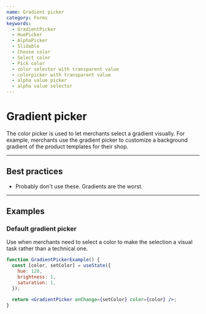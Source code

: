 ```yaml
---
name: Gradient picker
category: Forms
keywords:
  - GradientPicker
  - HuePicker
  - AlphaPicker
  - Slidable
  - Choose color
  - Select color
  - Pick color
  - color selector with transparent value
  - colorpicker with transparent value
  - alpha value picker
  - alpha value selector
---
```


# Gradient picker

The color picker is used to let merchants select a gradient visually. For
example, merchants use the gradient picker to customize a background gradient of the
product templates for their shop.

---

## Best practices

- Probably don't use these. Gradients are the worst.

---

## Examples

### Default gradient picker

Use when merchants need to select a color to make the selection a visual
task rather than a technical one.

```jsx
function GradientPickerExample() {
  const [color, setColor] = useState({
    hue: 120,
    brightness: 1,
    saturation: 1,
  });

  return <GradientPicker onChange={setColor} color={color} />;
}
```
